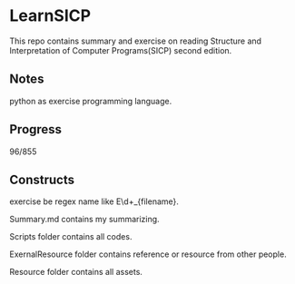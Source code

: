 # LearnSICP

This repo contains summary and exercise on reading Structure and Interpretation of Computer Programs(SICP) second edition.

## Notes

python as exercise programming language.

## Progress

96/855

## Constructs

exercise be regex name like E\d+_{filename}.

Summary.md contains my summarizing.

Scripts folder contains all codes.

ExernalResource folder contains reference or resource from other people.

Resource folder contains all assets.